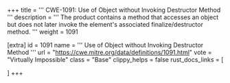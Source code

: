 +++
title = '''
CWE-1091: Use of Object without Invoking Destructor Method
'''
description	= '''
The product contains a method that accesses an object but does not later invoke the element's associated finalize/destructor method.
'''
weight = 1091

[extra]
id = 1091
name = '''
Use of Object without Invoking Destructor Method
'''
url = "https://cwe.mitre.org/data/definitions/1091.html"
vote = "Virtually Impossible"
class = "Base"
clippy_helps = false
rust_docs_links = [
	
]
+++
